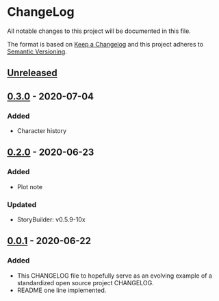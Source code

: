 # ChangeLog
All notable changes to this project will be documented in this file.

The format is based on [Keep a Changelog](http://keepachangelog.com/en/1.0.0/)
and this project adheres to [Semantic Versioning](http://semver.org/spec/v2.0.0.html).

## [Unreleased]

## [0.3.0] - 2020-07-04
### Added
- Character history

## [0.2.0] - 2020-06-23
### Added
- Plot note
### Updated
- StoryBuilder: v0.5.9-10x

## [0.0.1] - 2020-06-22
### Added
- This CHANGELOG file to hopefully serve as an evolving example of a standardized open source project CHANGELOG.
- README one line implemented.

[Unreleased]: https://github.com/My-Novel-Management/novep-mystery-con/compare/v0.3.0...HEAD
[0.3.0]: https://github.com/My-Novel-Management/novep-mystery-con/releases/v0.3.0
[0.2.0]: https://github.com/My-Novel-Management/novep-mystery-con/releases/v0.2.0
[0.0.1]: https://github.com/My-Novel-Management/novep-mystery-con/releases/v0.0.1
